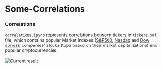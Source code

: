 # Some-Correlations

### Correlations
```correlations.ipynb``` represents correlations between tickers in ```tickers.xml``` file,
which contains popular Market Indexes ([S&P500](https://en.wikipedia.org/wiki/S%26P_500),
[Nasdaq](https://en.wikipedia.org/wiki/Nasdaq) and
[Dow Jones](https://en.wikipedia.org/wiki/Dow_Jones_Industrial_Average)),
companies' stocks (tops based on their market capitalizations) and
popular cryptocurrencies.
</br>
</br>
![Current result](./media/correlations.png)
